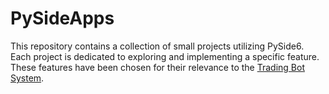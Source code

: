 # PySideApps

This repository contains a collection of small projects utilizing PySide6. Each project is dedicated to exploring and implementing a specific feature. These features have been chosen for their relevance to the [Trading Bot System](https://github.com/agordon05/Trading-Bot).
